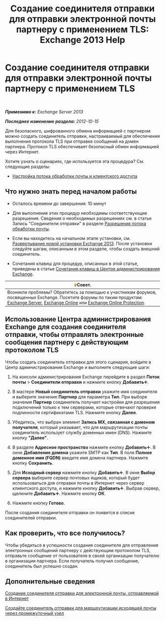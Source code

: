 ﻿---
title: 'Создание соединителя отправки для отправки электронной почты партнеру с применением TLS: Exchange 2013 Help'
TOCTitle: Создание соединителя отправки для отправки электронной почты партнеру с применением TLS
ms:assetid: ff2abefc-dd3e-4431-b947-df942fbf82d9
ms:mtpsurl: https://technet.microsoft.com/ru-ru/library/JJ657514(v=EXCHG.150)
ms:contentKeyID: 50489581
ms.date: 04/30/2018
mtps_version: v=EXCHG.150
ms.translationtype: HT
---

# Создание соединителя отправки для отправки электронной почты партнеру с применением TLS

 

_**Применимо к:** Exchange Server 2013_

_**Последнее изменение раздела:** 2012-10-15_

Для безопасного, шифрованного обмена информацией с партнером можно создать соединитель отправки, настраиваемый для обеспечения выполнения протокола TLS при отправке сообщений на домен партнера. Протокол TLS обеспечивает безопасный обмен информацией через Интернет.

Хотите узнать о сценариях, где используется эта процедура? См. следующие разделы:

  - [Настройка потока обработки почты и клиентского доступа](configure-mail-flow-and-client-access-exchange-2013-help.md)

## Что нужно знать перед началом работы

  - Осталось времени до завершения: 10 минут

  - Для выполнения этих процедур необходимы соответствующие разрешения. Сведения о необходимых разрешениях см. в статье Запись "Соединители отправки" в разделе [Разрешения потока обработки почты](mail-flow-permissions-exchange-2013-help.md).

  - Если вы находитесь на начальном этапе установки, см. [Развертывание новой установки Exchange 2013](deploy-a-new-installation-of-exchange-2013-exchange-2013-help.md). После установки следуйте шагам, описанным в этом разделе, чтобы создать внешний соединитель.

  - Сочетания клавиш для процедур, описанных в этой статье, приведены в статье [Сочетания клавиш в Центре администрирования Exchange](keyboard-shortcuts-in-the-exchange-admin-center-exchange-online-protection-help.md).

<table>
<thead>
<tr class="header">
<th><img src="images/Bb124558.tip(EXCHG.150).gif" title="Совет" alt="Совет" />Совет.</th>
</tr>
</thead>
<tbody>
<tr class="odd">
<td>Возникли проблемы? Обратитесь за помощью к участникам форумов, посвященных Exchange. Посетите форумы по таким продуктам: <a href="https://go.microsoft.com/fwlink/p/?linkid=60612">Exchange Server</a>, <a href="https://go.microsoft.com/fwlink/p/?linkid=267542">Exchange Online</a> или <a href="https://go.microsoft.com/fwlink/p/?linkid=285351">Exchange Online Protection</a>.</td>
</tr>
</tbody>
</table>


## Использование Центра администрирования Exchange для создания соединителя отправки, чтобы отправлять электронные сообщения партнеру с действующим протоколом TLS

Чтобы создать соединитель отправки для этого сценария, войдите в Центр администрирования Exchange и выполните следующие шаги:

1.  На консоли администрирования Exchange перейдите в раздел **Поток почты** \> **Соединители отправки** и нажмите кнопку **Добавить**![Значок добавления](images/JJ218640.c1e75329-d6d7-4073-a27d-498590bbb558(EXCHG.150).gif "Значок добавления").

2.  В мастере **Новый соединитель отправки** укажите имя соединителя и выберите значение **Партнер** для параметра **Тип**. При выборе значения **Партнер** соединитель получает настройки для разрешения подключений только к тем серверами, которые отвечают проверке подлинности сертификатами TLS. Нажмите кнопку **Далее**.

3.  Убедитесь, что выбран элемент **Запись MX, связанная с доменом получателя**, который указывает, что для маршрутизации почты соединитель использует службу доменных имен (DNS). Нажмите кнопку **"Далее"**.

4.  В разделе **Адресное пространство** нажмите кнопку **Добавить**![Значок добавления](images/JJ218640.c1e75329-d6d7-4073-a27d-498590bbb558(EXCHG.150).gif "Значок добавления"). В окне **Добавление домена** укажите SMTP как **Тип**. В поле **Полное доменное имя (FQDN)** введите имя домена партнера. Нажмите кнопку **Сохранить**.

5.  Для **Исходный сервер** нажмите кнопку **Добавить**![Значок добавления](images/JJ218640.c1e75329-d6d7-4073-a27d-498590bbb558(EXCHG.150).gif "Значок добавления"). В окне **Выбор сервера** выберите сервер почтовых ящиков, который будет использоваться для отправки почты в Интернет через сервер клиентского доступа, и нажмите кнопку **Добавить**![Значок добавления](images/JJ218640.c1e75329-d6d7-4073-a27d-498590bbb558(EXCHG.150).gif "Значок добавления"). Выбрав сервер, щелкните **Добавить**![Значок добавления](images/JJ218640.c1e75329-d6d7-4073-a27d-498590bbb558(EXCHG.150).gif "Значок добавления"). Нажмите кнопку **ОК**.

6.  Нажмите кнопку **Готово**.

После создания соединителя отправки он появится в списке соединителей отправки.

## Как проверить, что все получилось?

Чтобы убедиться в успешности создания соединителя для отправления электронных сообщений партнеру с действующим протоколом TLS, отправьте сообщение от пользователя в своей организации получателю в организации партнера. Если получатель получил сообщение, соединитель был успешно создан.

## Дополнительные сведения

[Создание соединителя отправки для электронной почты, отправляемой в Интернет](create-a-send-connector-for-email-sent-to-the-internet-exchange-2013-help.md)

[Создайте соединитель отправки для маршрутизации исходящей почты через промежуточный узел](create-a-send-connector-to-route-outbound-email-through-a-smart-host-exchange-2013-help.md)

